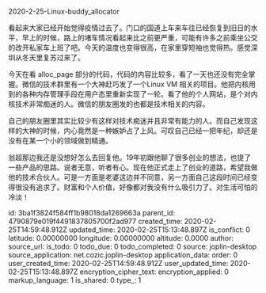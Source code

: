 2020-2-25-Linux-buddy_allocator

看起来大家已经开始觉得疫情过去了。门口的国道上车来车往已经恢复到旧日的水平，早上的时候，路上的堵车情况看起来比之前更严重，可能有许多之前乘坐公交的改开私家车上班了吧。今天的温度也变得很高，在家里穿短袖也觉得热。感觉深圳从冬天里复苏过来了。

今天在看 alloc_page 部分的代码，代码的内容比较多，看了一天也还没有完全掌握。微信的技术群里有一个大神赶巧发了一个Linux VM 相关的项目。他把内核用到的各种内存管理手段在用户态里重新实现了一轮。看了他的个人网站，是个对内核技术非常痴迷的人。微信的朋友圈发的也都是技术相关的内容。

自己的朋友圈里其实比较少有这样对技术痴迷并且非常有能力的人。而自己发现这样的大神的时候，内心竟然是一种嫉妒占了上风。可叹自己已经一把年纪，却还是没有在某一个小的领域做到精通。

翁超那边我还是没想好怎么去回复他。19年初跟他聊了很多创业的想法，也提了一些产品的思路。说者无意，听者有心。现在他正式走上了创业的道路，希望我做他的技术合伙人。可是一方面是老婆这边并不同意，另一方面自己这段时间已经变得很没有追求了。财富和个人价值，好像都对我没有什么吸引力了。对生活可怕的冷淡！

id: 3ba1f3824f584ff1b98018da1269663a
parent_id: 4790879e019f4491837805700f2ad977
created_time: 2020-02-25T14:59:48.912Z
updated_time: 2020-02-25T15:13:48.897Z
is_conflict: 0
latitude: 0.00000000
longitude: 0.00000000
altitude: 0.0000
author: 
source_url: 
is_todo: 0
todo_due: 0
todo_completed: 0
source: joplin-desktop
source_application: net.cozic.joplin-desktop
application_data: 
order: 0
user_created_time: 2020-02-25T14:59:48.912Z
user_updated_time: 2020-02-25T15:13:48.897Z
encryption_cipher_text: 
encryption_applied: 0
markup_language: 1
is_shared: 0
type_: 1